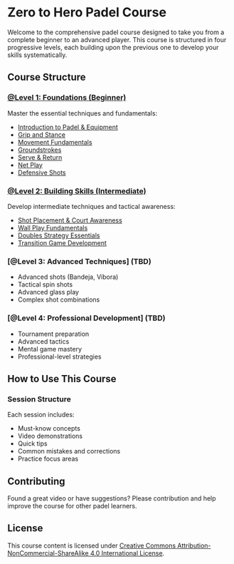 # Zero to Hero Padel Course

Welcome to the comprehensive padel course designed to take you from a complete beginner to an advanced player. This course is structured in four progressive levels, each building upon the previous one to develop your skills systematically.

## Course Structure

### [@Level 1: Foundations (Beginner)](levels/level-1/README.md)
Master the essential techniques and fundamentals:
- [Introduction to Padel & Equipment](levels/level-1/sessions/introduction.md)
- [Grip and Stance](levels/level-1/sessions/grip-and-stance.md)
- [Movement Fundamentals](levels/level-1/sessions/movement-fundamentals.md)
- [Groundstrokes](levels/level-1/sessions/groundstrokes.md)
- [Serve & Return](levels/level-1/sessions/serve-and-return.md)
- [Net Play](levels/level-1/sessions/net-play.md)
- [Defensive Shots](levels/level-1/sessions/defensive-shots.md)

### [@Level 2: Building Skills (Intermediate)](levels/level-2/README.md)
Develop intermediate techniques and tactical awareness:
- [Shot Placement & Court Awareness](levels/level-2/sessions/shot-placement.md)
- [Wall Play Fundamentals](levels/level-2/sessions/wall-play.md)
- [Doubles Strategy Essentials](levels/level-2/sessions/doubles-strategy.md)
- [Transition Game Development](levels/level-2/sessions/transition-game.md)

### [@Level 3: Advanced Techniques] (TBD)
- Advanced shots (Bandeja, Víbora)
- Tactical spin shots
- Advanced glass play
- Complex shot combinations

### [@Level 4: Professional Development] (TBD)
- Tournament preparation
- Advanced tactics
- Mental game mastery
- Professional-level strategies

## How to Use This Course

### Session Structure
Each session includes:
- Must-know concepts
- Video demonstrations
- Quick tips
- Common mistakes and corrections
- Practice focus areas

## Contributing
Found a great video or have suggestions? Please contribution and help improve the course for other padel learners.

## License
This course content is licensed under [Creative Commons Attribution-NonCommercial-ShareAlike 4.0 International License](https://creativecommons.org/licenses/by-nc-sa/4.0/). 